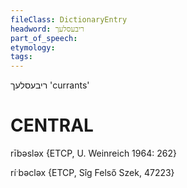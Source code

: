 ```yaml
---
fileClass: DictionaryEntry
headword: ריבעסלעך
part_of_speech: 
etymology: 
tags: 
---
```

ריבעסלעך
'currants'

CENTRAL
========

rībəsləx {ETCP, U. Weinreich 1964: 262}

ríˑbəcləx {ETCP, Sîg Felső Szek, 47223}
